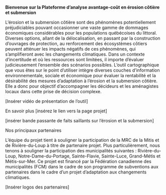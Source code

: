 **Bienvenue sur la Plateforme d’analyse avantage-coût en érosion côtière et submersion**

L’érosion et la submersion côtière sont des phénomènes potentiellement préjudiciables pouvant occasionner une vaste gamme de
dommages économiques considérables pour les populations québécoises du littoral. Diverses options, allant de la délocalisation, en
passant par la construction d’ouvrages de protection, au renforcement des écosystèmes côtiers peuvent atténuer les impacts
négatifs de ces phénomènes, qui s’amplifieront avec les changements climatiques. Dans un contexte d’incertitude et où les
ressources sont limitées, il importe d’évaluer judicieusement l’ensemble des scénarios possibles. L’outil cartographique que vous
êtes sur le point d’utiliser intègre diverses couches d’information environnementale, sociale et économique pour évaluer la
rentabilité et la désirabilité des mesures d’adaptation à l’érosion et la submersion côtière. Elle a donc pour objectif d’accompagner
les décideurs et les aménagistes locaux dans cette prise de décision complexe.

[Insérer vidéo de présentation de l’outil]

En savoir plus [insérez le lien vers la page projet]

[insérer bande passante de faits saillants sur l’érosion et la submersion]

Nos principaux partenaires

L’équipe du projet tient à souligner la participation de la MRC de la Mitis et de Rivière-du-Loup à titre de partenaire projet. Plus
particulièrement, nous tenons à souligner la participation des municipalités suivantes : Rivière-du-Loup, Notre-Dame-du-Portage,
Sainte-Flavie, Sainte-Luce, Grand-Métis et Métis-sur-Mer. Ce projet est financé par la Fédération canadienne des municipalités
(FCM) dans le cadre de son programme de subventions aux partenaires dans le cadre d’un projet d’adaptation aux changements
climatiques.

[Insérer logos des partenaires]